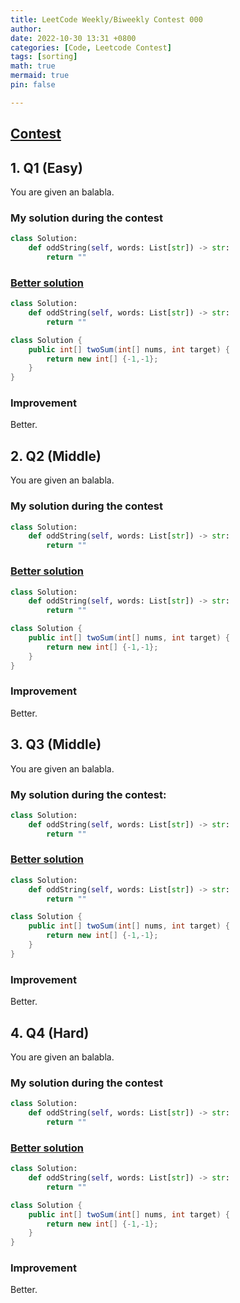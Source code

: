 ```yaml
---
title: LeetCode Weekly/Biweekly Contest 000
author: 
date: 2022-10-30 13:31 +0800
categories: [Code, Leetcode Contest]
tags: [sorting]
math: true
mermaid: true
pin: false

---
```






## [Contest](https://leetcode.cn/contest/biweekly-contest-90/)



## 1. Q1 (Easy)

You are given an balabla.



### My solution during the contest

```python
class Solution:
    def oddString(self, words: List[str]) -> str:
        return ""
```



### [Better solution](https://leetcode.cn/problems/odd-string-difference/solution/ha-xi-biao-by-endlesscheng-k6f5/)

```python
class Solution:
    def oddString(self, words: List[str]) -> str:
        return ""
```
```java
class Solution {
    public int[] twoSum(int[] nums, int target) {
        return new int[] {-1,-1};
    }
}
```



### Improvement

Better.





## 2. Q2 (Middle)

You are given an balabla.



### My solution during the contest

```python
class Solution:
    def oddString(self, words: List[str]) -> str:
        return ""
```



### [Better solution](https://leetcode.cn/problems/odd-string-difference/solution/ha-xi-biao-by-endlesscheng-k6f5/)

```python
class Solution:
    def oddString(self, words: List[str]) -> str:
        return ""
```

```java
class Solution {
    public int[] twoSum(int[] nums, int target) {
        return new int[] {-1,-1};
    }
}
```



### Improvement

Better.





## 3. Q3 (Middle)

You are given an balabla.



### My solution during the contest:

```python
class Solution:
    def oddString(self, words: List[str]) -> str:
        return ""
```



### [Better solution](https://leetcode.cn/problems/odd-string-difference/solution/ha-xi-biao-by-endlesscheng-k6f5/)

```python
class Solution:
    def oddString(self, words: List[str]) -> str:
        return ""
```

```java
class Solution {
    public int[] twoSum(int[] nums, int target) {
        return new int[] {-1,-1};
    }
}
```



### Improvement

Better.





## 4. Q4 (Hard)

You are given an balabla.



### My solution during the contest

```python
class Solution:
    def oddString(self, words: List[str]) -> str:
        return ""
```



### [Better solution](https://leetcode.cn/problems/odd-string-difference/solution/ha-xi-biao-by-endlesscheng-k6f5/)

```python
class Solution:
    def oddString(self, words: List[str]) -> str:
        return ""
```

```java
class Solution {
    public int[] twoSum(int[] nums, int target) {
        return new int[] {-1,-1};
    }
}
```



### Improvement

Better.

